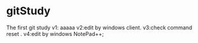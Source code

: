 # gitStudy
The first git study 
v1: aaaaa
v2:edit by windows client.
v3:check command reset .
v4:edit by windows NotePad++;
